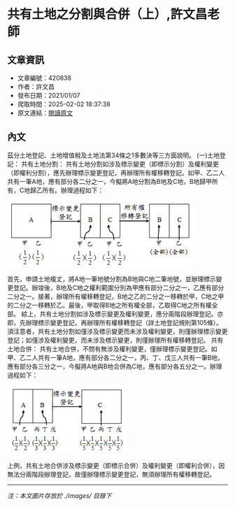 # 共有土地之分割與合併（上）,許文昌老師

## 文章資訊
- 文章編號：420838
- 作者：許文昌
- 發布日期：2021/01/07
- 爬取時間：2025-02-02 18:37:38
- 原文連結：[閱讀原文](https://real-estate.get.com.tw/Columns/detail.aspx?no=420838)

## 內文
茲分土地登記、土地增值稅及土地法第34條之1多數決等三方面說明。
(一)土地登記：
共有土地分割：
共有土地分割如涉及標示變更（即標示分割）及權利變更（即權利分割），應先辦理標示變更登記，再辦理所有權移轉登記。如甲、乙二人共有一筆A地，應有部分各二分之一，今擬將A地分割為B地及C地，B地歸甲所有，C地歸乙所有。辦理過程如下：

![圖片](./images/420838_fb7dc69b.png)

首先，申請土地複丈，將A地一筆地號分割為B地與C地二筆地號，並辦理標示變更登記。辦竣後，B地及C地之權利範圍分別為甲應有部分二分之一，乙應有部分二分之一。接著，辦理所有權移轉登記，B地之乙的二分之一移轉於甲，C地之甲的二分之一移轉於乙。最後，甲取得B地之所有權全部，乙取得C地之所有權全部。
綜上，共有土地分割如涉及標示變更及權利變更，應分兩階段辦理登記。亦即，先辦理標示變更登記，再辦理所有權移轉登記（詳土地登記規則第105條）。須注意者，共有土地分割如僅涉及標示變更而未涉及權利變更，則僅辦理標示變更登記；如僅涉及權利變更，而未涉及標示變更，則僅辦理所有權移轉登記。
共有土地合併：
共有土地合併，不問有無涉及權利變更，僅辦理標示變更登記。如甲、乙二人共有一筆A地，應有部分各二分之一，丙、丁、戊三人共有一筆B地，應有部分各三分之一，今擬將A地與B地合併為C地，應有部分各五分之一。辦理過程如下：

![圖片](./images/420838_fd6549e8.png)

上例，共有土地合併涉及標示變更（即標示合併）及權利變更（即權利合併），因無法分兩階段辦理登記，故僅辦理標示變更登記，無須辦理所有權移轉登記。

---
*注：本文圖片存放於 ./images/ 目錄下*
